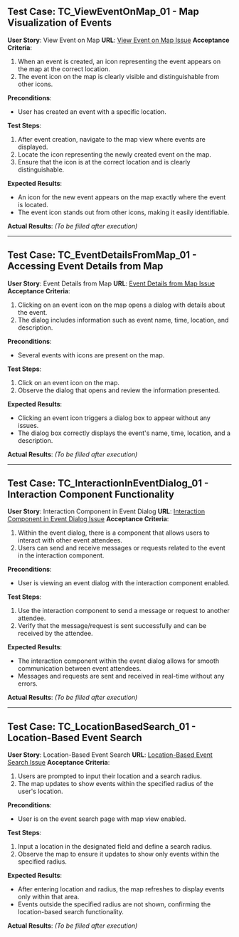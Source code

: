 ## Test Case: TC_ViewEventOnMap_01 - Map Visualization of Events

**User Story**: View Event on Map
**URL**: [View Event on Map Issue](https://github.com/nicoguerra18/EventConnect-App/issues/15)
**Acceptance Criteria**:
1. When an event is created, an icon representing the event appears on the map at the correct location.
2. The event icon on the map is clearly visible and distinguishable from other icons.

**Preconditions**:
- User has created an event with a specific location.

**Test Steps**:
1. After event creation, navigate to the map view where events are displayed.
2. Locate the icon representing the newly created event on the map.
3. Ensure that the icon is at the correct location and is clearly distinguishable.

**Expected Results**:
- An icon for the new event appears on the map exactly where the event is located.
- The event icon stands out from other icons, making it easily identifiable.

**Actual Results**:
*(To be filled after execution)*

---

## Test Case: TC_EventDetailsFromMap_01 - Accessing Event Details from Map

**User Story**: Event Details from Map
**URL**: [Event Details from Map Issue](https://github.com/nicoguerra18/EventConnect-App/issues/16)
**Acceptance Criteria**:
1. Clicking on an event icon on the map opens a dialog with details about the event.
2. The dialog includes information such as event name, time, location, and description.

**Preconditions**:
- Several events with icons are present on the map.

**Test Steps**:
1. Click on an event icon on the map.
2. Observe the dialog that opens and review the information presented.

**Expected Results**:
- Clicking an event icon triggers a dialog box to appear without any issues.
- The dialog box correctly displays the event's name, time, location, and a description.

**Actual Results**:
*(To be filled after execution)*

---

## Test Case: TC_InteractionInEventDialog_01 - Interaction Component Functionality

**User Story**: Interaction Component in Event Dialog
**URL**: [Interaction Component in Event Dialog Issue](https://github.com/nicoguerra18/EventConnect-App/issues/17)
**Acceptance Criteria**:
1. Within the event dialog, there is a component that allows users to interact with other event attendees.
2. Users can send and receive messages or requests related to the event in the interaction component.

**Preconditions**:
- User is viewing an event dialog with the interaction component enabled.

**Test Steps**:
1. Use the interaction component to send a message or request to another attendee.
2. Verify that the message/request is sent successfully and can be received by the attendee.

**Expected Results**:
- The interaction component within the event dialog allows for smooth communication between event attendees.
- Messages and requests are sent and received in real-time without any errors.

**Actual Results**:
*(To be filled after execution)*

---

## Test Case: TC_LocationBasedSearch_01 - Location-Based Event Search

**User Story**: Location-Based Event Search
**URL**: [Location-Based Event Search Issue](https://github.com/nicoguerra18/EventConnect-App/issues/18)
**Acceptance Criteria**:
1. Users are prompted to input their location and a search radius.
2. The map updates to show events within the specified radius of the user's location.

**Preconditions**:
- User is on the event search page with map view enabled.

**Test Steps**:
1. Input a location in the designated field and define a search radius.
2. Observe the map to ensure it updates to show only events within the specified radius.

**Expected Results**:
- After entering location and radius, the map refreshes to display events only within that area.
- Events outside the specified radius are not shown, confirming the location-based search functionality.

**Actual Results**:
*(To be filled after execution)*
